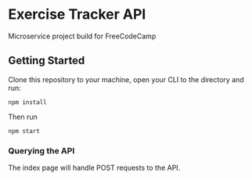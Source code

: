 # Exercise Tracker API

Microservice project build for FreeCodeCamp

## Getting Started

Clone this repository to your machine, open your CLI to the directory and run:

```
npm install
```
Then run 

```
npm start
```

### Querying the API

The index page will handle POST requests to the API.  
